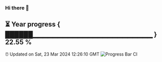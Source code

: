 ### Hi there 👋
⏳ Year progress { ██████▁▁▁▁▁▁▁▁▁▁▁▁▁▁▁▁▁▁▁▁▁▁▁▁ } 22.55 %
---
⏰ Updated on Sat, 23 Mar 2024 12:26:10 GMT
![Progress Bar CI](https://github.com/liununu/liununu/workflows/Progress%20Bar%20CI/badge.svg)
